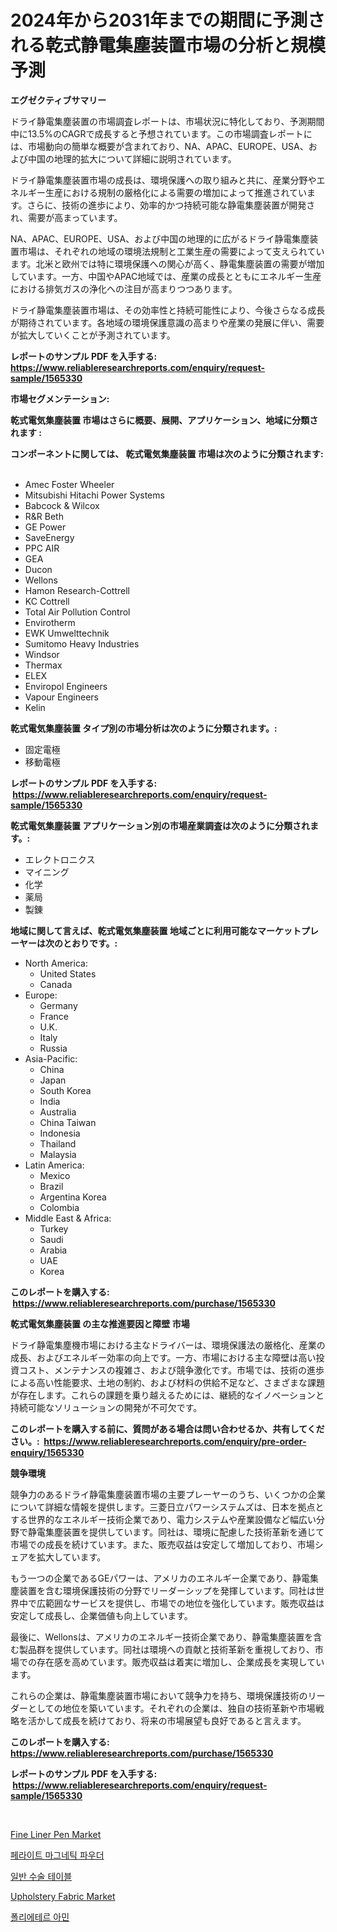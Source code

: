 <p><h1>2024年から2031年までの期間に予測される乾式静電集塵装置市場の分析と規模予測</h1></p><p><strong>エグゼクティブサマリー</strong></p>
<p><p>ドライ静電集塵装置の市場調査レポートは、市場状況に特化しており、予測期間中に13.5%のCAGRで成長すると予想されています。この市場調査レポートには、市場動向の簡単な概要が含まれており、NA、APAC、EUROPE、USA、および中国の地理的拡大について詳細に説明されています。</p><p>ドライ静電集塵装置市場の成長は、環境保護への取り組みと共に、産業分野やエネルギー生産における規制の厳格化による需要の増加によって推進されています。さらに、技術の進歩により、効率的かつ持続可能な静電集塵装置が開発され、需要が高まっています。</p><p>NA、APAC、EUROPE、USA、および中国の地理的に広がるドライ静電集塵装置市場は、それぞれの地域の環境法規制と工業生産の需要によって支えられています。北米と欧州では特に環境保護への関心が高く、静電集塵装置の需要が増加しています。一方、中国やAPAC地域では、産業の成長とともにエネルギー生産における排気ガスの浄化への注目が高まりつつあります。</p><p>ドライ静電集塵装置市場は、その効率性と持続可能性により、今後さらなる成長が期待されています。各地域の環境保護意識の高まりや産業の発展に伴い、需要が拡大していくことが予測されています。</p></p>
<p><strong>レポートのサンプル PDF を入手する: <a href="https://www.reliableresearchreports.com/enquiry/request-sample/1565330">https://www.reliableresearchreports.com/enquiry/request-sample/1565330</a></strong></p>
<p><strong>市場セグメンテーション:</strong></p>
<p><strong> 乾式電気集塵装置 市場はさらに概要、展開、アプリケーション、地域に分類されます :</strong></p>
<p><strong>コンポーネントに関しては、 乾式電気集塵装置 市場は次のように分類されます: &nbsp;</strong></p>
<p><ul><li>Amec Foster Wheeler</li><li>Mitsubishi Hitachi Power Systems</li><li>Babcock & Wilcox</li><li>R&R Beth</li><li>GE Power</li><li>SaveEnergy</li><li>PPC AIR</li><li>GEA</li><li>Ducon</li><li>Wellons</li><li>Hamon Research-Cottrell</li><li>KC Cottrell</li><li>Total Air Pollution Control</li><li>Envirotherm</li><li>EWK Umwelttechnik</li><li>Sumitomo Heavy Industries</li><li>Windsor</li><li>Thermax</li><li>ELEX</li><li>Enviropol Engineers</li><li>Vapour Engineers</li><li>Kelin</li></ul></p>
<p><strong> 乾式電気集塵装置 タイプ別の市場分析は次のように分類されます。:</strong></p>
<p><ul><li>固定電極</li><li>移動電極</li></ul></p>
<p><strong>レポートのサンプル PDF を入手する: &nbsp;<a href="https://www.reliableresearchreports.com/enquiry/request-sample/1565330">https://www.reliableresearchreports.com/enquiry/request-sample/1565330</a></strong></p>
<p><strong> 乾式電気集塵装置 アプリケーション別の市場産業調査は次のように分類されます。:</strong></p>
<p><ul><li>エレクトロニクス</li><li>マイニング</li><li>化学</li><li>薬局</li><li>製錬</li></ul></p>
<p><strong>地域に関して言えば、乾式電気集塵装置 地域ごとに利用可能なマーケットプレーヤーは次のとおりです。:</strong></p>
<p><ul>
    <li>
        North America:
        <ul>
            <li>United States</li>
            <li>Canada</li>
        </ul>
    </li>
    <li>
        Europe:
        <ul>
            <li>Germany</li>
            <li>France</li>
            <li>U.K.</li>
            <li>Italy</li>
            <li>Russia</li>
        </ul>
    </li>
    <li>
        Asia-Pacific:
        <ul>
            <li>China</li>
            <li>Japan</li>
            <li>South Korea</li>
            <li>India</li>
            <li>Australia</li>
            <li>China Taiwan</li>
            <li>Indonesia</li>
            <li>Thailand</li>
            <li>Malaysia</li>
        </ul>
    </li>
    <li>
        Latin America:
        <ul>
            <li>Mexico</li>
            <li>Brazil</li>
            <li>Argentina Korea</li>
            <li>Colombia</li>
        </ul>
    </li>
    <li>
        Middle East & Africa:
        <ul>
            <li>Turkey</li>
            <li>Saudi</li>
            <li>Arabia</li>
            <li>UAE</li>
            <li>Korea</li>
        </ul>
    </li>
    </ul></p>
<p><strong>このレポートを購入する: &nbsp;<a href="https://www.reliableresearchreports.com/purchase/1565330">https://www.reliableresearchreports.com/purchase/1565330</a></strong></p>
<p><strong>乾式電気集塵装置 の主な推進要因と障壁 市場</strong></p>
<p><p>ドライ静電集塵機市場における主なドライバーは、環境保護法の厳格化、産業の成長、およびエネルギー効率の向上です。一方、市場における主な障壁は高い投資コスト、メンテナンスの複雑さ、および競争激化です。市場では、技術の進歩による高い性能要求、土地の制約、および材料の供給不足など、さまざまな課題が存在します。これらの課題を乗り越えるためには、継続的なイノベーションと持続可能なソリューションの開発が不可欠です。</p></p>
<p><strong>このレポートを購入する前に、質問がある場合は問い合わせるか、共有してください。:&nbsp; <a href="https://www.reliableresearchreports.com/enquiry/pre-order-enquiry/1565330">https://www.reliableresearchreports.com/enquiry/pre-order-enquiry/1565330</a></strong></p>
<p><strong>競争環境</strong></p>
<p><p>競争力のあるドライ静電集塵装置市場の主要プレーヤーのうち、いくつかの企業について詳細な情報を提供します。三菱日立パワーシステムズは、日本を拠点とする世界的なエネルギー技術企業であり、電力システムや産業設備など幅広い分野で静電集塵装置を提供しています。同社は、環境に配慮した技術革新を通じて市場での成長を続けています。また、販売収益は安定して増加しており、市場シェアを拡大しています。</p><p>もう一つの企業であるGEパワーは、アメリカのエネルギー企業であり、静電集塵装置を含む環境保護技術の分野でリーダーシップを発揮しています。同社は世界中で広範囲なサービスを提供し、市場での地位を強化しています。販売収益は安定して成長し、企業価値も向上しています。</p><p>最後に、Wellonsは、アメリカのエネルギー技術企業であり、静電集塵装置を含む製品群を提供しています。同社は環境への貢献と技術革新を重視しており、市場での存在感を高めています。販売収益は着実に増加し、企業成長を実現しています。</p><p>これらの企業は、静電集塵装置市場において競争力を持ち、環境保護技術のリーダーとしての地位を築いています。それぞれの企業は、独自の技術革新や市場戦略を活かして成長を続けており、将来の市場展望も良好であると言えます。</p></p>
<p><strong>このレポートを購入する: &nbsp; <a href="https://www.reliableresearchreports.com/purchase/1565330">https://www.reliableresearchreports.com/purchase/1565330</a></strong></p>
<p><strong>レポートのサンプル PDF を入手する: &nbsp;<a href="https://www.reliableresearchreports.com/enquiry/request-sample/1565330">https://www.reliableresearchreports.com/enquiry/request-sample/1565330</a></strong><strong></strong></p>
<p>&nbsp;</p>
<p><p><a href="https://github.com/lubmix/Market-Research-Report-List-1/blob/main/fine-liner-pen-market.md">Fine Liner Pen Market</a></p><p><a href="https://medium.com/@georgebesoiu20221/%ED%8E%98%EB%9D%BC%EC%9D%B4%ED%8A%B8-%EC%9E%90%EC%84%B1-%EB%B6%84%EB%A7%90-%EC%8B%9C%EC%9E%A5-%EC%A0%90%EC%9C%A0%EC%9C%A8-%EB%B3%80%ED%99%94-%EB%B0%8F-%EC%8B%9C%EC%9E%A5-%EC%84%B1%EC%9E%A5-%EC%A0%84%EB%A7%9D-2024-2031-ebd1bb4969c1">페라이트 마그네틱 파우더</a></p><p><a href="https://github.com/CorEmtymerich56566/Market-Research-Report-List-1/blob/main/37845495006.md">일반 수술 테이블</a></p><p><a href="https://github.com/Hazelklievgspy6vdcsmu106w/Market-Research-Report-List-1/blob/main/upholstery-fabric-market.md">Upholstery Fabric Market</a></p><p><a href="https://medium.com/@dudleyferry/%ED%8F%B4%EB%A6%AC%EC%97%90%ED%8B%B0%EB%A5%B4-%EC%95%84%EB%AF%BC-%EC%8B%9C%EC%9E%A5-%EC%A0%84%EB%A7%9D-%EC%82%B0%EC%97%85-%EA%B0%9C%EC%9A%94-%EB%B0%8F-%EC%98%88%EC%B8%A1-2024%EB%85%84%EB%B6%80%ED%84%B0-2031%EB%85%84%EA%B9%8C%EC%A7%80-3239f1b47d4d">폴리에테르 아민</a></p></p>